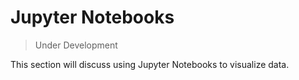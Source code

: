 # Jupyter Notebooks

>Under Development

This section will discuss using Jupyter Notebooks to visualize data.